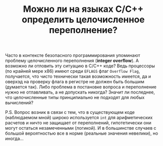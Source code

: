 ﻿---
title: "Можно ли на языках C/C++ определить целочисленное переполнение?"
se.owner.user_id: 17836
se.owner.display_name: "LXA"
se.owner.link: "https://ru.stackoverflow.com/users/17836/lxa"
se.link: "https://ru.stackoverflow.com/questions/513736/%d0%9c%d0%be%d0%b6%d0%bd%d0%be-%d0%bb%d0%b8-%d0%bd%d0%b0-%d1%8f%d0%b7%d1%8b%d0%ba%d0%b0%d1%85-c-c-%d0%be%d0%bf%d1%80%d0%b5%d0%b4%d0%b5%d0%bb%d0%b8%d1%82%d1%8c-%d1%86%d0%b5%d0%bb%d0%be%d1%87%d0%b8%d1%81%d0%bb%d0%b5%d0%bd%d0%bd%d0%be%d0%b5-%d0%bf%d0%b5%d1%80%d0%b5%d0%bf%d0%be%d0%bb%d0%bd%d0%b5%d0%bd%d0%b8%d0%b5"
se.question_id: 513736
se.post_type: question
se.score: 22
---
<p>Часто в контексте безопасного программирования упоминают проблему целочисленного переполнения (<strong>integer overflow</strong>). А возможно ли отловить эту ситуацию в C/C++ коде? Ведь процессоры (по крайней мере x86) имеют среди <code>EFLAGS</code> флаг <code>Overflow Flag</code>, получается, что чисто технически такая возможность имеется, да и оверхэд на проверку флага в регистре не должен быть большим (думается так). Либо проблема в постановке вопроса и переполнение нужно не отлавливать, а не допускать никогда? Значит ли последнее, что целочисленные типы принципиально не подходят для любых вычислений?</p>

<p>P.S. Вопрос возник в связи с тем, что в существующем коде (наблюдаемом мной) широко используется <code>int</code> для арифметических расчетов и ничто не защищает от переполнений, гипотетически они могут остаться незамеченными (логикой). И в большинстве случаев с большой вероятностью все в норме (реальные значения невелики), но иногда...</p>
